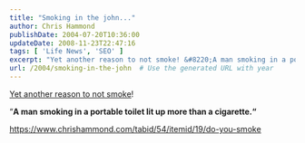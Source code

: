 ```yaml
---
title: "Smoking in the john..."
author: Chris Hammond
publishDate: 2004-07-20T10:36:00
updateDate: 2008-11-23T22:47:16
tags: [ 'Life News', 'SEO' ]
excerpt: "Yet another reason to not smoke! &#8220;A man smoking in a portable toilet lit up more than a..."
url: /2004/smoking-in-the-john  # Use the generated URL with year
---
```

<p><a href="https://www.cnn.com/2004/US/South/07/19/toilet.explosion.ap/index.html">Yet another reason to not smoke</a>!</p> <p>“<strong>A man smoking in a portable toilet lit up more than a cigarette.“</strong></p> <p><u><a href="https://www.chrishammond.com/tabid/54/itemid/19/do-you-smoke">https://www.chrishammond.com/tabid/54/itemid/19/do-you-smoke</a></u></p>
